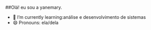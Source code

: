 ##Olá! eu sou a yanemary.
- 🌱 I’m currently learning:análise e desenvolvimento de sistemas
- 😄 Pronouns: ela/dela
